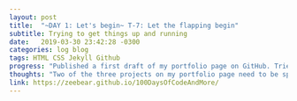 ```yaml
---
layout: post
title:  "~DAY 1: Let's begin~ T-7: Let the flapping begin"
subtitle: Trying to get things up and running
date:   2019-03-30 23:42:28 -0300
categories: log blog
tags: HTML CSS Jekyll Github
progress: "Published a first draft of my portfolio page on GitHub. Tried to set up this log and failed"
thoughts: "Two of the three projects on my portfolio page need to be spruced up. I have no idea what I'm doing with this Jekyll site 😩"
link: https://zeebear.github.io/100DaysOfCodeAndMore/
---
```

